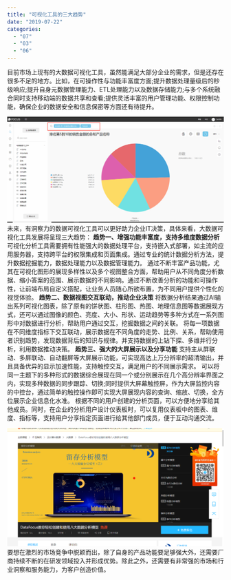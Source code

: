 ```yaml
---
title: "可视化工具的三大趋势"
date: "2019-07-22"
categories: 
  - "07"
  - "03"
  - "06"
---
```


目前市场上现有的大数据可视化工具，虽然能满足大部分企业的需求，但是还存在很多不足的地方。比如，在可操作性与功能丰富度方面;提升数据处理量级后的秒级响应;提升自身元数据管理能力、ETL处理能力以及数据存储能力;与多个系统融合同时支持移动端的数据共享和查看;提供灵活丰富的用户管理功能、权限控制功能，确保企业的数据安全和信息保密等方面还有待提升。

![](images/word-image-418.png) 未来，有洞察力的数据可视化工具可以更好助力企业IT决策，具体来看，大数据可视化工具发展将呈现三大趋势： **趋势一、增强功能丰富度，支持多维度数据分析** 可视化分析工具需要拥有性能强大的数据处理平台，支持嵌入式部署，如主流的应用服务器，支持跨平台的权限集成和页面集成。通过专业的统计数据分析方法，提升数据挖掘能力，数据处理能力以及数据管理能力。 通过不断丰富产品功能，尤其在可视化图形的展现多样性以及多个视图整合方面，帮助用户从不同角度分析数据、缩小答案的范围、展示数据的不同影响。通过不断改善分析的功能和可操作性，让前端布局自定义搭配，让业务人员随心所欲布置，为不同用户提供个性化的视觉体验。 **趋势二、数据视图交互联动，推动企业决策** 将数据分析结果通过AI输出系列可视化图表，除了原有的饼状图、柱形图、热图、地理信息图等数据展现方式，还可以通过图像的颜色、亮度、大小、形状、运动趋势等多种方式在一系列图形中对数据进行分析，帮助用户通过交互，挖掘数据之间的关联。 将每一项数据在不同维度指标下交互联动，展示数据在不同角度的走势、比例、关系，帮助使用者识别趋势，发现数据背后的知识与规律。并支持数据的上钻下探、多维并行分析，利用数据推动决策。 **趋势三、强大的大屏展示以及分享功能** 支持主从屏联动、多屏联动、自动翻屏等大屏展示功能，可实现高达上万分辨率的超清输出，并且具备优异的显示加速性能，支持触控交互，满足用户的不同展示需求。 可以将同一主题下的多种形式的数据综合展现在同一个或分别展示在几个高分辨率界面之内，实现多种数据的同步跟踪、切换;同时提供大屏幕触控屏，作为大屏监控内容的中控台，通过简单的触控操作即可实现大屏展现内容的查询、缩放、切换，全方位展示企业信息化水准。 根据不同的用户创建的分析页面，可以方便地分享给其他成员。同时，在企业的分析用户设计仪表板时，可以复用仪表板中的图表、维度、指标等，支持用户分享指定页面进行给其他部门成员，便于互动沟通交流。

![](images/word-image-416.png) 要想在激烈的市场竞争中脱颖而出，除了自身的产品功能要足够强大外，还需要厂商持续不断的在研发领域投入并形成优势。除此之外，还需要有非常强的市场和行业洞察和服务能力，为客户创造价值。
